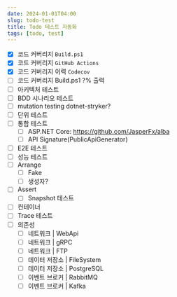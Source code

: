 ```yaml
---
date: 2024-01-01T04:00
slug: todo-test
title: Todo 테스트 자동화
tags: [todo, test]
---
```


- [x] 코드 커버리지 `Build.ps1`
- [x] 코드 커버리지 `GitHub Actions`
- [x] 코드 커버리지 이력 `Codecov`
- [ ] 코드 커버리지 Build.ps1 ?% 출력
- [ ] 아키텍처 테스트
- [ ] BDD 시나리오 테스트
- [ ] mutation testing  dotnet-stryker?
- [ ] 단위 테스트
- [ ] 통합 테스트
  - [ ] ASP.NET Core: https://github.com/JasperFx/alba
  - [ ] API Signature(PublicApiGenerator)
- [ ] E2E 테스트
- [ ] 성능 테스트
- [ ] Arrange
  - [ ] Fake
  - [ ] 생성자?
- [ ] Assert
  - [ ] Snapshot 테스트
- [ ] 컨테이너
- [ ] Trace 테스트
- [ ] 의존성
  - [ ] 네트워크 | WebApi
  - [ ] 네트워크 | gRPC
  - [ ] 네트워크 | FTP
  - [ ] 데이터 저장소 | FileSystem
  - [ ] 데이터 저장소 | PostgreSQL
  - [ ] 이벤트 브로커 | RabbitMQ
  - [ ] 이벤트 브로커 | Kafka

